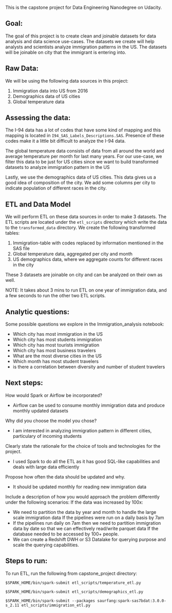 This is the capstone project for Data Engineering Nanodegree on Udacity.

## Goal:
The goal of this project is to create clean and joinable datasets for data analysis and data science use-cases. The datasets we create will help analysts and scientists analyze immigration patterns in the US. The datasets will be joinable on city that the immigrant is entering into.

## Raw Data:

We will be using the following data sources in this project:
1. Immigration data into US from 2016 
2. Demographics data of US cities
3. Global temperature data

## Assessing the data:
The I-94 data has a lot of codes that have some kind of mapping and this mapping is located in `I94_SAS_Labels_Descriptions.SAS`. Presence of these codes make it a little bit difficult to analyze the I-94 data.

The global temperature data consists of data from all around the world and average temperature per month for last many years.
For our use-case, we filter this data to be just for US cities since we want to build transformed datasets to analyze immigration pattern in the US

Lastly, we use the demographics data of US cities. This data gives us a good idea of composition of the city. We add some columns per city to indicate population of different races in the city.

## ETL and Data Model
We will perform ETL on these data sources in order to make 3 datasets. The ETL scripts are located under the `etl_scripts` directory which write the data to the `transformed_data` directory. We create the following transformed tables:
1. Immigration-table with codes replaced by information mentioned in the SAS file
2. Global temperature data, aggregated per city and month
3. US demographics data, where we aggregate counts for different races in the city

These 3 datasets are joinable on city and can be analyzed on their own as well.

NOTE: It takes about 3 mins to run ETL on one year of immigration data, and a few seconds to run the other two ETL scripts.

## Analytic questions:
Some possible questions we explore in the Immigration_analysis notebook:
- Which city has most immigration in the US
- Which city has most students immigration
- Which city has most tourists immigration
- Which city has most business travelers
- What are the most diverse cities in the US
- Which month has most student travelers
- is there a correlation between diversity and number of student travelers

## Next steps:
How would Spark or Airflow be incorporated? 
- Airflow can be used to consume monthly immigration data and produce monthly updated datasets

Why did you choose the model you chose?
- I am interested in analyzing immigration pattern in different cities, particulary of incoming students

Clearly state the rationale for the choice of tools and technologies for the project.
- I used Spark to do all the ETL as it has good SQL-like capabilities and deals with large data efficiently

Propose how often the data should be updated and why.
- It should be updated monthly for reading new immigration data

Include a description of how you would approach the problem differently under the following scenarios:
If the data was increased by 100x:
- We need to partition the data by year and month to handle the large scale immigration data
If the pipelines were run on a daily basis by 7am
- If the pipelines run daily on 7am then we need to partition immigration data by date so that we can effectively read/write parquet data
If the database needed to be accessed by 100+ people.
- We can create a Redshift DWH or S3 Datalake for querying purpose and scale the querying capabilities.

## Steps to run:
To run ETL, run the following from capstone_project directory:

```$SPARK_HOME/bin/spark-submit etl_scripts/temperature_etl.py```

```$SPARK_HOME/bin/spark-submit etl_scripts/demographics_etl.py```

```$SPARK_HOME/bin/spark-submit --packages saurfang:spark-sas7bdat:3.0.0-s_2.11 etl_scripts/immigration_etl.py```

